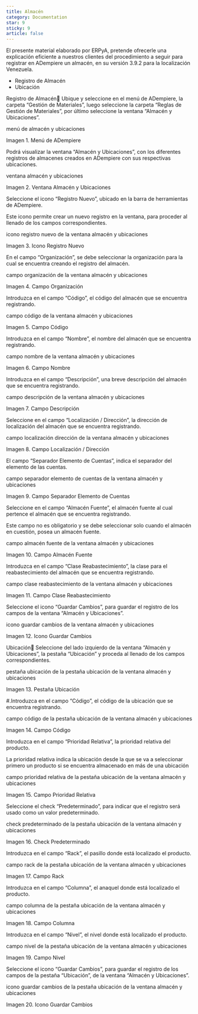 ```yaml
---
title: Almacén
category: Documentation
star: 9
sticky: 9
article: false
---
```


El presente material elaborado por ERPyA, pretende ofrecerle una explicación eficiente a nuestros clientes del procedimiento a seguir para registrar en ADempiere un almacén, en su versión 3.9.2 para la localización Venezuela.

- Registro de Almacén
- Ubicación

Registro de Almacén
Ubique y seleccione en el menú de ADempiere, la carpeta “Gestión de Materiales”, luego seleccione la carpeta “Reglas de Gestión de Materiales”, por último seleccione la ventana “Almacén y Ubicaciones”.

menú de almacén y ubicaciones

Imagen 1. Menú de ADempiere

Podrá visualizar la ventana “Almacén y Ubicaciones”, con los diferentes registros de almacenes creados en ADempiere con sus respectivas ubicaciones.

ventana almacén y ubicaciones

Imagen 2. Ventana Almacén y Ubicaciones

Seleccione el icono “Registro Nuevo”, ubicado en la barra de herramientas de ADempiere.

Este icono permite crear un nuevo registro en la ventana, para proceder al llenado de los campos correspondientes.

icono registro nuevo de la ventana almacén y ubicaciones

Imagen 3. Icono Registro Nuevo

En el campo “Organización”, se debe seleccionar la organización para la cual se encuentra creando el registro del almacén.

campo organización de la ventana almacén y ubicaciones

Imagen 4. Campo Organización

Introduzca en el campo “Código”, el código del almacén que se encuentra registrando.

campo código de la ventana almacén y ubicaciones

Imagen 5. Campo Código

Introduzca en el campo “Nombre”, el nombre del almacén que se encuentra registrando.

campo nombre de la ventana almacén y ubicaciones

Imagen 6. Campo Nombre

Introduzca en el campo “Descripción”, una breve descripción del almacén que se encuentra registrando.

campo descripción de la ventana almacén y ubicaciones

Imagen 7. Campo Descripción

Seleccione en el campo “Localización / Dirección”, la dirección de localización del almacén que se encuentra registrando.

campo localización dirección de la ventana almacén y ubicaciones

Imagen 8. Campo Localización / Dirección

El campo “Separador Elemento de Cuentas”, indica el separador del elemento de las cuentas.

campo separador elemento de cuentas de la ventana almacén y ubicaciones

Imagen 9. Campo Separador Elemento de Cuentas

Seleccione en el campo “Almacén Fuente”, el almacén fuente al cual pertence el almacén que se encuentra registrando.

Este campo no es obligatorio y se debe seleccionar solo cuando el almacén en cuestión, posea un almacén fuente.

campo almacén fuente de la ventana almacén y ubicaciones

Imagen 10. Campo Almacén Fuente

Introduzca en el campo “Clase Reabastecimiento”, la clase para el reabastecimiento del almacén que se encuentra registrando.

campo clase reabastecimiento de la ventana almacén y ubicaciones

Imagen 11. Campo Clase Reabastecimiento

Seleccione el icono “Guardar Cambios”, para guardar el registro de los campos de la ventana “Almacén y Ubicaciones”.

icono guardar cambios de la ventana almacén y ubicaciones

Imagen 12. Icono Guardar Cambios

Ubicación
Seleccione del lado izquierdo de la ventana “Almacén y Ubicaciones”, la pestaña “Ubicación” y proceda al llenado de los campos correspondientes.

pestaña ubicación de la pestaña ubicación de la ventana almacén y ubicaciones

Imagen 13. Pestaña Ubicación

#.Introduzca en el campo “Código”, el código de la ubicación que se encuentra registrando.

campo código de la pestaña ubicación de la ventana almacén y ubicaciones

Imagen 14. Campo Código

Introduzca en el campo “Prioridad Relativa”, la prioridad relativa del producto.

La prioridad relativa indica la ubicación desde la que se va a seleccionar primero un producto si se encuentra almacenado en más de una ubicación

campo prioridad relativa de la pestaña ubicación de la ventana almacén y ubicaciones

Imagen 15. Campo Prioridad Relativa

Seleccione el check “Predeterminado”, para indicar que el registro será usado como un valor predeterminado.

check predeterminado de la pestaña ubicación de la ventana almacén y ubicaciones

Imagen 16. Check Predeterminado

Introduzca en el campo “Rack”, el pasillo donde está localizado el producto.

campo rack de la pestaña ubicación de la ventana almacén y ubicaciones

Imagen 17. Campo Rack

Introduzca en el campo “Columna”, el anaquel donde está localizado el producto.

campo columna de la pestaña ubicación de la ventana almacén y ubicaciones

Imagen 18. Campo Columna

Introduzca en el campo “Nivel”, el nivel donde está localizado el producto.

campo nivel de la pestaña ubicación de la ventana almacén y ubicaciones

Imagen 19. Campo Nivel

Seleccione el icono “Guardar Cambios”, para guardar el registro de los campos de la pestaña “Ubicación”, de la ventana “Almacén y Ubicaciones”.

icono guardar cambios de la pestaña ubicación de la ventana almacén y ubicaciones

Imagen 20. Icono Guardar Cambios